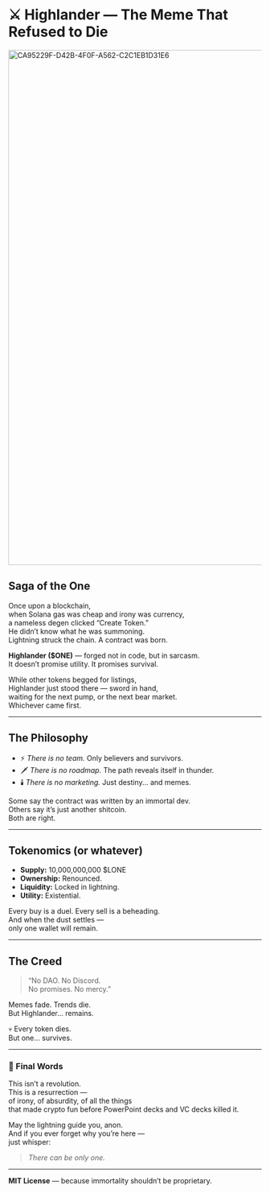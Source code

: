# ⚔️ Highlander — The Meme That Refused to Die

<img width="1536" height="1024" alt="CA95229F-D42B-4F0F-A562-C2C1EB1D31E6" src="https://github.com/user-attachments/assets/b7f8dde1-5d3c-449e-b033-88930e008a86" />

## Saga of the One

Once upon a blockchain,  
when Solana gas was cheap and irony was currency,  
a nameless degen clicked “Create Token.”  
He didn’t know what he was summoning.  
Lightning struck the chain. A contract was born.

**Highlander ($ONE)** — forged not in code, but in sarcasm.  
It doesn’t promise utility. It promises survival.  

While other tokens begged for listings,  
Highlander just stood there — sword in hand,  
waiting for the next pump, or the next bear market.  
Whichever came first.

---

## The Philosophy

- ⚡ *There is no team.* Only believers and survivors.  
- 🗡️ *There is no roadmap.* The path reveals itself in thunder.  
- 🕯️ *There is no marketing.* Just destiny... and memes.  

Some say the contract was written by an immortal dev.  
Others say it’s just another shitcoin.  
Both are right.

---

## Tokenomics (or whatever)

- **Supply:** 10,000,000,000 $LONE  
- **Ownership:** Renounced.  
- **Liquidity:** Locked in lightning.  
- **Utility:** Existential.  

Every buy is a duel. Every sell is a beheading.  
And when the dust settles —  
only one wallet will remain.  

---

## The Creed

> “No DAO. No Discord.  
> No promises. No mercy.”  

Memes fade. Trends die.  
But Highlander... remains.  

💀 Every token dies.  
But one… survives.

---

### 📜 Final Words

This isn’t a revolution.  
This is a resurrection —  
of irony, of absurdity, of all the things  
that made crypto fun before PowerPoint decks and VC decks killed it.  

May the lightning guide you, anon.  
And if you ever forget why you’re here —  
just whisper:  

> *There can be only one.*
---

**MIT License** — because immortality shouldn’t be proprietary.
